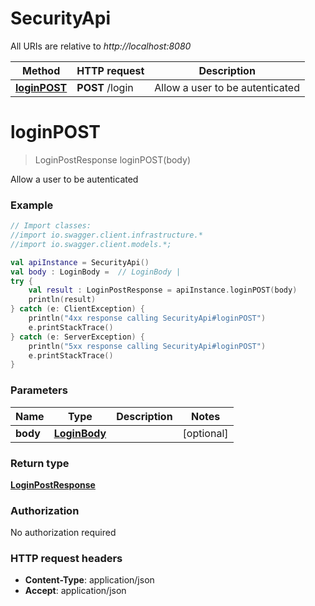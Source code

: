 # SecurityApi

All URIs are relative to *http://localhost:8080*

Method | HTTP request | Description
------------- | ------------- | -------------
[**loginPOST**](SecurityApi.md#loginPOST) | **POST** /login | Allow a user to be autenticated

<a name="loginPOST"></a>
# **loginPOST**
> LoginPostResponse loginPOST(body)

Allow a user to be autenticated

### Example
```kotlin
// Import classes:
//import io.swagger.client.infrastructure.*
//import io.swagger.client.models.*;

val apiInstance = SecurityApi()
val body : LoginBody =  // LoginBody | 
try {
    val result : LoginPostResponse = apiInstance.loginPOST(body)
    println(result)
} catch (e: ClientException) {
    println("4xx response calling SecurityApi#loginPOST")
    e.printStackTrace()
} catch (e: ServerException) {
    println("5xx response calling SecurityApi#loginPOST")
    e.printStackTrace()
}
```

### Parameters

Name | Type | Description  | Notes
------------- | ------------- | ------------- | -------------
 **body** | [**LoginBody**](LoginBody.md)|  | [optional]

### Return type

[**LoginPostResponse**](LoginPostResponse.md)

### Authorization

No authorization required

### HTTP request headers

 - **Content-Type**: application/json
 - **Accept**: application/json

